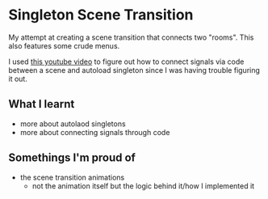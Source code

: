 # Singleton Scene Transition
My attempt at creating a scene transition that connects two "rooms". This also features some crude menus.

I used [this youtube video](https://www.youtube.com/watch?v=OIrQ1PsEl3s) to figure out how to connect signals via code between a scene and autoload singleton since I was having trouble figuring it out.

## What I learnt
- more about autolaod singletons
- more about connecting signals through code

## Somethings I'm proud of
- the scene transition animations
    - not the animation itself but the logic behind it/how I implemented it

